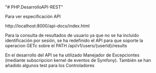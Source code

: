 "# PHP.DesarrolloAPI-REST" 

Para ver especificación API

http://localhost:8000/api-docs/index.html

Para la consulta de resultados de usuario ya que no se ha incluido identificación por sesión, se ha redefinido el API para que soporte la operacion GETc sobre el PATH /api/v1/users/{userId}/results

En el desarrollo del API se ha utilizado Manejador de Excepciontes (mediante subscripcion kernel de eventos de Symfony).
También se han añadido algunos test para los Controladores
